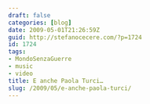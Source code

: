 ```yaml
---
draft: false
categories: [blog]
date: 2009-05-01T21:26:59Z
guid: http://stefanocecere.com/?p=1724
id: 1724
tags:
- MondoSenzaGuerre
- music
- video
title: E anche Paola Turci…
slug: /2009/05/e-anche-paola-turci/
---
```


